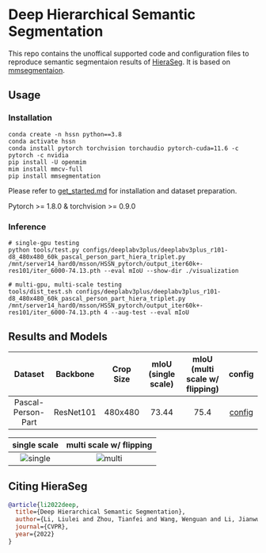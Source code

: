 # Deep Hierarchical Semantic Segmentation

This repo contains the unoffical supported code and configuration files to reproduce semantic segmentaion results of [HieraSeg](https://arxiv.org/abs/2203.14335). It is based on [mmsegmentaion](https://github.com/open-mmlab/mmsegmentation).


## Usage

### Installation 

```
conda create -n hssn python==3.8
conda activate hssn
conda install pytorch torchvision torchaudio pytorch-cuda=11.6 -c pytorch -c nvidia
pip install -U openmim
mim install mmcv-full
pip install mmsegmentation
```

Please refer to [get_started.md](https://github.com/open-mmlab/mmsegmentation/blob/master/docs/en/get_started.md#installation) for installation and dataset preparation.

Pytorch >= 1.8.0 & torchvision >= 0.9.0


### Inference
```
# single-gpu testing
python tools/test.py configs/deeplabv3plus/deeplabv3plus_r101-d8_480x480_60k_pascal_person_part_hiera_triplet.py /mnt/server14_hard0/msson/HSSN_pytorch/output_iter60k+-res101/iter_6000-74.13.pth --eval mIoU --show-dir ./visualization

# multi-gpu, multi-scale testing
tools/dist_test.sh configs/deeplabv3plus/deeplabv3plus_r101-d8_480x480_60k_pascal_person_part_hiera_triplet.py /mnt/server14_hard0/msson/HSSN_pytorch/output_iter60k+-res101/iter_6000-74.13.pth 4 --aug-test --eval mIoU
```


## Results and Models

| Dataset | Backbone | Crop Size | mIoU (single scale) | mIoU (multi scale w/ flipping) | config |
| :---: | :---: | :---: | :---: | :---: | :---: |
| Pascal-Person-Part | ResNet101 | 480x480 | 73.44 | 75.4 | [config](configs/deeplabv3plus/deeplabv3plus_r101-d8_480x480_60k_pascal_person_part_hiera_triplet.py) |



single scale             |  multi scale w/ flipping
:-------------------------:|:-------------------------:
![single](https://user-images.githubusercontent.com/66418958/205012632-647389ca-8aca-41f7-9b9c-6f4236dc0462.png)  |  ![multi](https://user-images.githubusercontent.com/66418958/205012141-4713416d-b125-4145-9111-de41e25cd00c.png)



## Citing HieraSeg
```BibTeX
@article{li2022deep,
  title={Deep Hierarchical Semantic Segmentation},
  author={Li, Liulei and Zhou, Tianfei and Wang, Wenguan and Li, Jianwu and Yang, Yi},
  journal={CVPR},
  year={2022}
}
```
